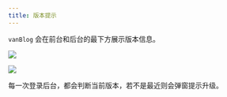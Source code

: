 ```yaml
---
title: 版本提示
---
```


`vanBlog` 会在前台和后台的最下方展示版本信息。

![](https://pic.mereith.com/img/720d4503f7ca23cfb035061d0927b088.clipboard-2022-08-16.png)

![](https://pic.mereith.com/img/0f97b214de4965f69db68b935d993f07.clipboard-2022-08-16.png)

每一次登录后台，都会判断当前版本，若不是最近则会弹窗提示升级。
